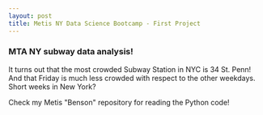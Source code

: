 ```yaml
---
layout: post
title: Metis NY Data Science Bootcamp - First Project
---
```


###  MTA NY subway data analysis! 


It turns out that the most crowded Subway Station in NYC is 34 St. Penn!
And that Friday is much less crowded with respect to the other weekdays.
Short weeks in New York?

Check my Metis "Benson" repository for reading the Python code!
